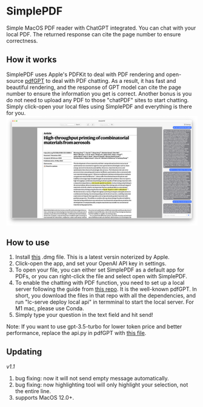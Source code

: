 # SimplePDF
Simple MacOS PDF reader with ChatGPT integrated. You can chat with your local PDF. The returned response can cite the page number to ensure correctness.

## How it works
SimplePDF uses Apple's PDFKit to deal with PDF rendering and open-source [pdfGPT](https://github.com/bhaskatripathi/pdfGPT) to deal with PDF chatting. As a result, it has fast and beautiful rendering, and the response of GPT model can cite the page number to ensure the information you get is correct. Another bonus is you do not need to upload any PDF to those "chatPDF" sites to start chatting. Simply click-open your local files using SimplePDF and everything is there for you.
<img src="Screenshot 2023-06-26 at 3.24.40 PM.png" width="1800">


## How to use
1. Install [this](SimplePDF_v1.1.dmg) .dmg file. This is a latest versin noterized by Apple.
2. Click-open the app, and set your OpenAI API key in settings.
3. To open your file, you can either set SimplePDF as a default app for PDFs, or you can right-click the file and select open with SimplePDF.
4. To enable the chatting with PDF function, you need to set up a local server following the guide from [this repo](https://github.com/bhaskatripathi/pdfGPT). It is the well-known pdfGPT. In short, you download the files in that repo with all the dependencies, and run "lc-serve deploy local api" in termminal to start the local server. For M1 mac, please use Conda.
5. Simply type your question in the text field and hit send!

Note: If you want to use gpt-3.5-turbo for lower token price and better performance, replace the api.py in pdfGPT with [this file](api.py).


## Updating
*v1.1*
1. bug fixing: now it will not send empty message automatically.
2. bug fixing: now highlighting tool will only highlight your selection, not the entire line.
3. supports MacOS 12.0+.
